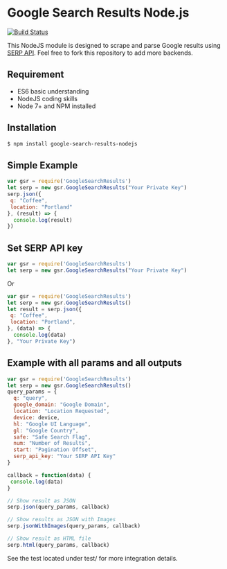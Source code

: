 # Google Search Results Node.js

[![Build Status](https://travis-ci.org/serpapi/google-search-results-nodejs.svg?branch=master)](https://travis-ci.org/serpapi/google-search-results-nodejs)

This NodeJS module is designed to scrape and parse Google results using [SERP API](https://serpapi.com). Feel free to fork this repository to add more backends.

## Requirement

- ES6 basic understanding
- NodeJS coding skills
- Node 7+ and NPM installed

## Installation

```bash
$ npm install google-search-results-nodejs
```

## Simple Example

```javascript
var gsr = require('GoogleSearchResults')
let serp = new gsr.GoogleSearchResults("Your Private Key")
serp.json({
 q: "Coffee", 
 location: "Portland"
}, (result) => {
  console.log(result)
})
 ```

## Set SERP API key

```javascript
var gsr = require('GoogleSearchResults')
let serp = new gsr.GoogleSearchResults("Your Private Key")
```
Or
```javascript
var gsr = require('GoogleSearchResults')
let serp = new gsr.GoogleSearchResults()
let result = serp.json({
 q: "Coffee", 
 location: "Portland",
}, (data) => {
  console.log(data)
}, "Your Private Key")
```
## Example with all params and all outputs
```javascript
var gsr = require('GoogleSearchResults')
let serp = new gsr.GoogleSearchResults()
query_params = {
  q: "query",
  google_domain: "Google Domain", 
  location: "Location Requested", 
  device: device,
  hl: "Google UI Language",
  gl: "Google Country",
  safe: "Safe Search Flag",
  num: "Number of Results",
  start: "Pagination Offset",
  serp_api_key: "Your SERP API Key"
}

callback = function(data) {
 console.log(data)
}

// Show result as JSON
serp.json(query_params, callback)

// Show results as JSON with Images
serp.jsonWithImages(query_params, callback)

// Show result as HTML file
serp.html(query_params, callback)
```

See the test located under test/ for more integration details.

